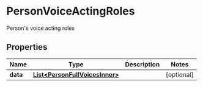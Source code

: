 

# PersonVoiceActingRoles

Person's voice acting roles

## Properties

| Name | Type | Description | Notes |
|------------ | ------------- | ------------- | -------------|
|**data** | [**List&lt;PersonFullVoicesInner&gt;**](PersonFullVoicesInner.md) |  |  [optional] |



